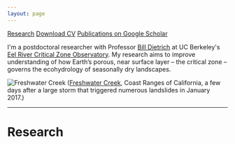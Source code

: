 ```yaml
---
layout: page
---
```



[Research](#Research)	[Download CV](https://www.dropbox.com/s/nvjg9o230v6sgqh/dralleCV.pdf?dl=0)	[Publications on Google Scholar](https://scholar.google.com/citations?user=aTBY7vAAAAAJ&hl=en)


I'm a postdoctoral researcher with Professor [Bill Dietrich](http://vcresearch.berkeley.edu/faculty/william-e-dietrich) at UC Berkeley's [Eel River Critical Zone Observatory](http://criticalzone.org/eel/). My research aims to improve understanding of how Earth’s porous, near surface layer – the critical zone – governs the ecohydrology of seasonally dry landscapes. 

![](../assets/coast.JPG "Freshwater Creek")
([Freshwater Creek](https://goo.gl/maps/WHKbuRm5bNJ2), Coast Ranges of California, a few days after a large storm that triggered numerous landslides in January 2017.)

---

# Research


